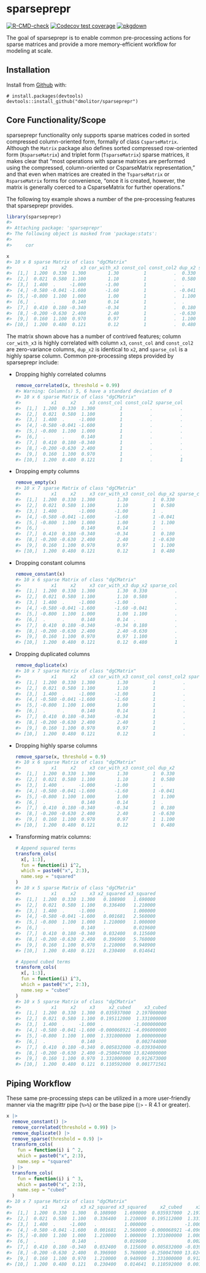 
<!-- README.md is generated from README.Rmd. Please edit that file -->

# sparseprepr

<!-- badges: start -->

[![R-CMD-check](https://github.com/dmolitor/sparseprepr/workflows/R-CMD-check/badge.svg)](https://github.com/dmolitor/sparseprepr/actions)
[![Codecov test
coverage](https://codecov.io/gh/dmolitor/sparseprepr/branch/main/graph/badge.svg?token=PCAC1RA7GE)](https://codecov.io/gh/dmolitor/sparseprepr?branch=main)
[![pkgdown](https://github.com/dmolitor/sparseprepr/workflows/pkgdown/badge.svg)](https://github.com/dmolitor/sparseprepr/actions)
<!-- badges: end -->

The goal of sparseprepr is to enable common pre-processing actions for
sparse matrices and provide a more memory-efficient workflow for
modeling at scale.

## Installation

Install from [Github](https://github.com) with:

    # install.packages(devtools)
    devtools::install_github("dmolitor/sparseprepr")

## Core Functionality/Scope

sparseprepr functionality only supports sparse matrices coded in sorted
compressed column-oriented form, formally of class `CsparseMatrix`.
Although the `Matrix` package also defines sorted compressed
row-oriented form (`RsparseMatrix`) and triplet form (`TsparseMatrix`)
sparse matrices, it makes clear that “most operations with sparse
matrices are performed using the compressed, column-oriented or
CsparseMatrix representation,” and that even when matrices are created
in the `TsparseMatrix` or `RsparseMatrix` forms for convenience, “once
it is created, however, the matrix is generally coerced to a
CsparseMatrix for further operations.”

The following toy example shows a number of the pre-processing features
that sparseprepr provides.

``` r
library(sparseprepr)
#> 
#> Attaching package: 'sparseprepr'
#> The following object is masked from 'package:stats':
#> 
#>     cor

x
#> 10 x 8 sparse Matrix of class "dgCMatrix"
#>           x1     x2     x3 cor_with_x3 const_col const_col2 dup_x2 sparse_col
#>  [1,]  1.200  0.330  1.300        1.30         1          .  0.330          .
#>  [2,]  0.021  0.580  1.100        1.10         1          .  0.580          .
#>  [3,]  1.400  .     -1.000       -1.00         1          .  .              .
#>  [4,] -0.580 -0.041 -1.600       -1.60         1          . -0.041          .
#>  [5,] -0.800  1.100  1.000        1.00         1          .  1.100          .
#>  [6,]  .      .      0.140        0.14         1          .  .              .
#>  [7,]  0.410  0.180 -0.340       -0.34         1          .  0.180          .
#>  [8,] -0.200 -0.630  2.400        2.40         1          . -0.630          .
#>  [9,]  0.160  1.100  0.970        0.97         1          .  1.100          .
#> [10,]  1.200  0.480  0.121        0.12         1          .  0.480          1
```

The matrix shown above has a number of contrived features; column
`cor_with_x3` is highly correlated with column `x3`, `const_col` and
`const_col2` are zero-variance columns, `dup_x2` is identical to `x2`,
and `sparse_col` is a highly sparse column. Common pre-processing steps
provided by sparseprepr include:

-   Dropping highly correlated columns

    ``` r
    remove_correlated(x, threshold = 0.99)
    #> Warning: Column(s) 5, 6 have a standard deviation of 0
    #> 10 x 6 sparse Matrix of class "dgCMatrix"
    #>           x1     x2     x3 const_col const_col2 sparse_col
    #>  [1,]  1.200  0.330  1.300         1          .          .
    #>  [2,]  0.021  0.580  1.100         1          .          .
    #>  [3,]  1.400  .     -1.000         1          .          .
    #>  [4,] -0.580 -0.041 -1.600         1          .          .
    #>  [5,] -0.800  1.100  1.000         1          .          .
    #>  [6,]  .      .      0.140         1          .          .
    #>  [7,]  0.410  0.180 -0.340         1          .          .
    #>  [8,] -0.200 -0.630  2.400         1          .          .
    #>  [9,]  0.160  1.100  0.970         1          .          .
    #> [10,]  1.200  0.480  0.121         1          .          1
    ```

-   Dropping empty columns

    ``` r
    remove_empty(x)
    #> 10 x 7 sparse Matrix of class "dgCMatrix"
    #>           x1     x2     x3 cor_with_x3 const_col dup_x2 sparse_col
    #>  [1,]  1.200  0.330  1.300        1.30         1  0.330          .
    #>  [2,]  0.021  0.580  1.100        1.10         1  0.580          .
    #>  [3,]  1.400  .     -1.000       -1.00         1  .              .
    #>  [4,] -0.580 -0.041 -1.600       -1.60         1 -0.041          .
    #>  [5,] -0.800  1.100  1.000        1.00         1  1.100          .
    #>  [6,]  .      .      0.140        0.14         1  .              .
    #>  [7,]  0.410  0.180 -0.340       -0.34         1  0.180          .
    #>  [8,] -0.200 -0.630  2.400        2.40         1 -0.630          .
    #>  [9,]  0.160  1.100  0.970        0.97         1  1.100          .
    #> [10,]  1.200  0.480  0.121        0.12         1  0.480          1
    ```

-   Dropping constant columns

    ``` r
    remove_constant(x)
    #> 10 x 6 sparse Matrix of class "dgCMatrix"
    #>           x1     x2     x3 cor_with_x3 dup_x2 sparse_col
    #>  [1,]  1.200  0.330  1.300        1.30  0.330          .
    #>  [2,]  0.021  0.580  1.100        1.10  0.580          .
    #>  [3,]  1.400  .     -1.000       -1.00  .              .
    #>  [4,] -0.580 -0.041 -1.600       -1.60 -0.041          .
    #>  [5,] -0.800  1.100  1.000        1.00  1.100          .
    #>  [6,]  .      .      0.140        0.14  .              .
    #>  [7,]  0.410  0.180 -0.340       -0.34  0.180          .
    #>  [8,] -0.200 -0.630  2.400        2.40 -0.630          .
    #>  [9,]  0.160  1.100  0.970        0.97  1.100          .
    #> [10,]  1.200  0.480  0.121        0.12  0.480          1
    ```

-   Dropping duplicated columns

    ``` r
    remove_duplicate(x)
    #> 10 x 7 sparse Matrix of class "dgCMatrix"
    #>           x1     x2     x3 cor_with_x3 const_col const_col2 sparse_col
    #>  [1,]  1.200  0.330  1.300        1.30         1          .          .
    #>  [2,]  0.021  0.580  1.100        1.10         1          .          .
    #>  [3,]  1.400  .     -1.000       -1.00         1          .          .
    #>  [4,] -0.580 -0.041 -1.600       -1.60         1          .          .
    #>  [5,] -0.800  1.100  1.000        1.00         1          .          .
    #>  [6,]  .      .      0.140        0.14         1          .          .
    #>  [7,]  0.410  0.180 -0.340       -0.34         1          .          .
    #>  [8,] -0.200 -0.630  2.400        2.40         1          .          .
    #>  [9,]  0.160  1.100  0.970        0.97         1          .          .
    #> [10,]  1.200  0.480  0.121        0.12         1          .          1
    ```

-   Dropping highly sparse columns

    ``` r
    remove_sparse(x, threshold = 0.9)
    #> 10 x 6 sparse Matrix of class "dgCMatrix"
    #>           x1     x2     x3 cor_with_x3 const_col dup_x2
    #>  [1,]  1.200  0.330  1.300        1.30         1  0.330
    #>  [2,]  0.021  0.580  1.100        1.10         1  0.580
    #>  [3,]  1.400  .     -1.000       -1.00         1  .    
    #>  [4,] -0.580 -0.041 -1.600       -1.60         1 -0.041
    #>  [5,] -0.800  1.100  1.000        1.00         1  1.100
    #>  [6,]  .      .      0.140        0.14         1  .    
    #>  [7,]  0.410  0.180 -0.340       -0.34         1  0.180
    #>  [8,] -0.200 -0.630  2.400        2.40         1 -0.630
    #>  [9,]  0.160  1.100  0.970        0.97         1  1.100
    #> [10,]  1.200  0.480  0.121        0.12         1  0.480
    ```

-   Transforming matrix columns:

    ``` r
    # Append squared terms
    transform_cols(
      x[, 1:3], 
      fun = function(i) i^2, 
      which = paste0("x", 2:3), 
      name.sep = "squared"
    )
    #> 10 x 5 sparse Matrix of class "dgCMatrix"
    #>           x1     x2     x3 x2_squared x3_squared
    #>  [1,]  1.200  0.330  1.300   0.108900   1.690000
    #>  [2,]  0.021  0.580  1.100   0.336400   1.210000
    #>  [3,]  1.400  .     -1.000   .          1.000000
    #>  [4,] -0.580 -0.041 -1.600   0.001681   2.560000
    #>  [5,] -0.800  1.100  1.000   1.210000   1.000000
    #>  [6,]  .      .      0.140   .          0.019600
    #>  [7,]  0.410  0.180 -0.340   0.032400   0.115600
    #>  [8,] -0.200 -0.630  2.400   0.396900   5.760000
    #>  [9,]  0.160  1.100  0.970   1.210000   0.940900
    #> [10,]  1.200  0.480  0.121   0.230400   0.014641

    # Append cubed terms
    transform_cols(
      x[, 1:3], 
      fun = function(i) i^3, 
      which = paste0("x", 2:3), 
      name.sep = "cubed"
    )
    #> 10 x 5 sparse Matrix of class "dgCMatrix"
    #>           x1     x2     x3     x2_cubed     x3_cubed
    #>  [1,]  1.200  0.330  1.300  0.035937000  2.197000000
    #>  [2,]  0.021  0.580  1.100  0.195112000  1.331000000
    #>  [3,]  1.400  .     -1.000  .           -1.000000000
    #>  [4,] -0.580 -0.041 -1.600 -0.000068921 -4.096000000
    #>  [5,] -0.800  1.100  1.000  1.331000000  1.000000000
    #>  [6,]  .      .      0.140  .            0.002744000
    #>  [7,]  0.410  0.180 -0.340  0.005832000 -0.039304000
    #>  [8,] -0.200 -0.630  2.400 -0.250047000 13.824000000
    #>  [9,]  0.160  1.100  0.970  1.331000000  0.912673000
    #> [10,]  1.200  0.480  0.121  0.110592000  0.001771561
    ```

## Piping Workflow

These same pre-processing steps can be utilized in a more user-friendly
manner via the magrittr pipe (`%>%`) or the base pipe (`|>` - R 4.1 or
greater).

``` r
x |>
  remove_constant() |>
  remove_correlated(threshold = 0.99) |>
  remove_duplicate() |>
  remove_sparse(threshold = 0.9) |>
  transform_cols(
    fun = function(i) i ^ 2,
    which = paste0("x", 2:3),
    name.sep = "squared"
  ) |>
  transform_cols(
    fun = function(i) i ^ 3,
    which = paste0("x", 2:3),
    name.sep = "cubed"
  )
#> 10 x 7 sparse Matrix of class "dgCMatrix"
#>           x1     x2     x3 x2_squared x3_squared     x2_cubed     x3_cubed
#>  [1,]  1.200  0.330  1.300   0.108900   1.690000  0.035937000  2.197000000
#>  [2,]  0.021  0.580  1.100   0.336400   1.210000  0.195112000  1.331000000
#>  [3,]  1.400  .     -1.000   .          1.000000  .           -1.000000000
#>  [4,] -0.580 -0.041 -1.600   0.001681   2.560000 -0.000068921 -4.096000000
#>  [5,] -0.800  1.100  1.000   1.210000   1.000000  1.331000000  1.000000000
#>  [6,]  .      .      0.140   .          0.019600  .            0.002744000
#>  [7,]  0.410  0.180 -0.340   0.032400   0.115600  0.005832000 -0.039304000
#>  [8,] -0.200 -0.630  2.400   0.396900   5.760000 -0.250047000 13.824000000
#>  [9,]  0.160  1.100  0.970   1.210000   0.940900  1.331000000  0.912673000
#> [10,]  1.200  0.480  0.121   0.230400   0.014641  0.110592000  0.001771561
```
